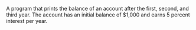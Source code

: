 A program that prints the balance of an account after the first, second, and third year. The account has an initial balance of $1,000 and earns 5 percent interest per year.

